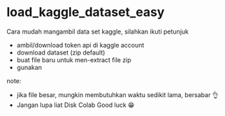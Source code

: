 # load_kaggle_dataset_easy

Cara mudah mangambil data set kaggle, 
silahkan ikuti petunjuk 

- ambil/download token api di kaggle account 
- download dataset (zip default)
- buat file baru untuk men-extract file zip
- gunakan 

note: 
- jika file besar, mungkin membutuhkan waktu sedikit lama, bersabar 👌
- Jangan lupa liat Disk Colab 
Good luck 😁
